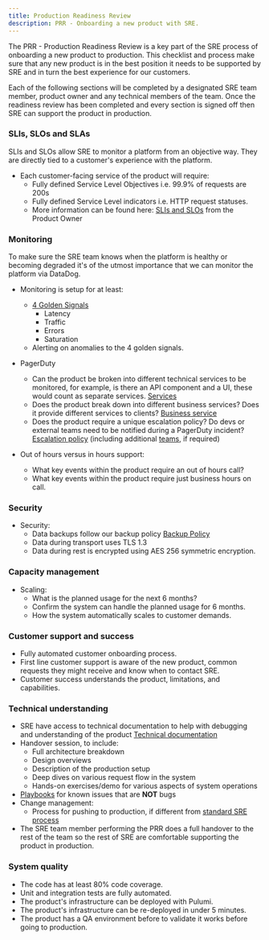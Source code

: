 ```yaml
---
title: Production Readiness Review
description: PRR - Onboarding a new product with SRE.
---
```


The PRR - Production Readiness Review is a key part of the SRE process of onboarding a new product to production. This checklist and process make sure that any new product is in the best position it needs to be supported by SRE and in turn the best experience for our customers.

Each of the following sections will be completed by a designated SRE team member, product owner and any technical members of the team. Once the readiness review has been completed and every section is signed off then SRE can support the product in production.

### SLIs, SLOs and SLAs

SLIs and SLOs allow SRE to monitor a platform from an objective way. They are directly tied to a customer's experience with the platform.

* Each customer-facing service of the product will require:
    - Fully defined Service Level Objectives i.e. 99.9% of requests are 200s
    - Fully defined Service Level indicators i.e. HTTP request statuses.
    - More information can be found here: [SLIs and SLOs](https://cloud.google.com/blog/products/gcp/sre-fundamentals-slis-slas-and-slos) from the Product Owner

### Monitoring

To make sure the SRE team knows when the platform is healthy or becoming degraded it's of the utmost importance that we can monitor the platform via DataDog.

* Monitoring is setup for at least:
    - [4 Golden Signals](https://landing.google.com/sre/sre-book/chapters/monitoring-distributed-systems)
        - Latency
        - Traffic
        - Errors
        - Saturation
    - Alerting on anomalies to the 4 golden signals.

* PagerDuty
    - Can the product be broken into different technical services to be monitored, for example, is there an API component and a UI, these would count as separate services. [Services](https://glasswall-solutions-ltd.pagerduty.com/service-directory)
    - Does the product break down into different business services? Does it provide different services to clients? [Business service](https://glasswall-solutions-ltd.pagerduty.com/business-services)
    - Does the product require a unique escalation policy? Do devs or external teams need to be notified during a PagerDuty incident? [Escalation policy](https://glasswall-solutions-ltd.pagerduty.com/escalation_policies) (including additional [teams](https://glasswall-solutions-ltd.pagerduty.com/teams), if required)

* Out of hours versus in hours support:
    - What key events within the product require an out of hours call?
    - What key events within the product require just business hours on call.

### Security

* Security:
    - Data backups follow our backup policy [Backup Policy](https://github.com/filetrust/Glasswall-Security-Policies/blob/master/policies/backup.md)
    - Data during transport uses TLS 1.3
    - Data during rest is encrypted using AES 256 symmetric encryption.

### Capacity management

* Scaling:
    - What is the planned usage for the next 6 months?
    - Confirm the system can handle the planned usage for 6 months.
    - How the system automatically scales to customer demands.

### Customer support and success

* Fully automated customer onboarding process.
* First line customer support is aware of the new product, common requests they might receive and know when to contact SRE.
* Customer success understands the product, limitations, and capabilities.

### Technical understanding

* SRE have access to technical documentation to help with debugging and understanding of the product [Technical documentation](https://dev.azure.com/glasswall/Glasswall%20Cloud/_wiki/wikis/Service%20Reliability%20Engineering%20Wiki/278/Guides)
* Handover session, to include:
    - Full architecture breakdown
    - Design overviews
    - Description of the production setup
    - Deep dives on various request flow in the system
    - Hands-on exercises/demo for various aspects of system operations
* [Playbooks](https://dev.azure.com/glasswall/Glasswall%20Cloud/_wiki/wikis/Service%20Reliability%20Engineering%20Wiki/347/Playbooks) for known issues that are **NOT** bugs
* Change management:
    - Process for pushing to production, if different from [standard SRE process](https://dev.azure.com/glasswall/Glasswall%20Cloud/_wiki/wikis/Service%20Reliability%20Engineering%20Wiki/477/Releasing-To-Production)
* The SRE team member performing the PRR does a full handover to the rest of the team so the rest of SRE are comfortable supporting the product in production.

### System quality

* The code has at least 80% code coverage.
* Unit and integration tests are fully automated.
* The product's infrastructure can be deployed with Pulumi.
* The product's infrastructure can be re-deployed in under 5 minutes.
* The product has a QA environment before to validate it works before going to production.

